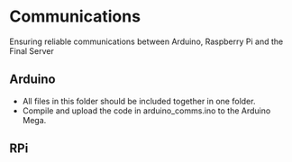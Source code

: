 # Communications
Ensuring reliable communications between Arduino, Raspberry Pi and the Final Server

## Arduino
* All files in this folder should be included together in one folder.
* Compile and upload the code in arduino_comms.ino to the Arduino Mega.

## RPi

